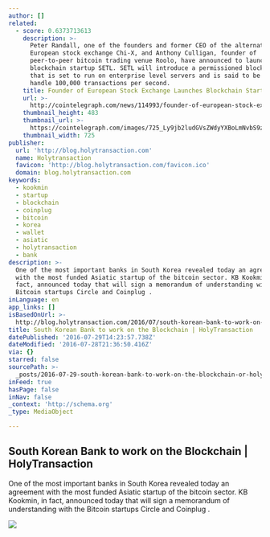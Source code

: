 ```yaml
---
author: []
related:
  - score: 0.6373713613
    description: >-
      Peter Randall, one of the founders and former CEO of the alternative
      European stock exchange Chi-X, and Anthony Culligan, founder of
      peer-to-peer bitcoin trading venue Roolo, have announced to launch
      blockchain startup SETL. SETL will introduce a permissioned blockchain
      that is set to run on enterprise level servers and is said to be able to
      handle 100,000 transactions per second.
    title: Founder of European Stock Exchange Launches Blockchain Startup
    url: >-
      http://cointelegraph.com/news/114993/founder-of-european-stock-exchange-launches-blockchain-startup
    thumbnail_height: 483
    thumbnail_url: >-
      https://cointelegraph.com/images/725_Ly9jb2ludGVsZWdyYXBoLmNvbS9zdG9yYWdlL3VwbG9hZHMvdmlldy9hM2JkZDNjZWNlYWE0NDIzOGM4MWZiMTVlZjQ2ZmU2OS5wbmc=.jpg
    thumbnail_width: 725
publisher:
  url: 'http://blog.holytransaction.com'
  name: Holytransaction
  favicon: 'http://blog.holytransaction.com/favicon.ico'
  domain: blog.holytransaction.com
keywords:
  - kookmin
  - startup
  - blockchain
  - coinplug
  - bitcoin
  - korea
  - wallet
  - asiatic
  - holytransaction
  - bank
description: >-
  One of the most important banks in South Korea revealed today an agreement
  with the most funded Asiatic startup of the bitcoin sector. KB Kookmin, in
  fact, announced today that will sign a memorandum of understanding with the
  Bitcoin startups Circle and Coinplug .
inLanguage: en
app_links: []
isBasedOnUrl: >-
  http://blog.holytransaction.com/2016/07/south-korean-bank-to-work-on-blockchain.html
title: South Korean Bank to work on the Blockchain | HolyTransaction
datePublished: '2016-07-29T14:23:57.738Z'
dateModified: '2016-07-28T21:36:50.416Z'
via: {}
starred: false
sourcePath: >-
  _posts/2016-07-29-south-korean-bank-to-work-on-the-blockchain-or-holytransactio.md
inFeed: true
hasPage: false
inNav: false
_context: 'http://schema.org'
_type: MediaObject

---
```

<article style=""><h1>South Korean Bank to work on the Blockchain | HolyTransaction</h1><p>One of the most important banks in South Korea revealed today an agreement with the most funded Asiatic startup of the bitcoin sector. KB Kookmin, in fact, announced today that will sign a memorandum of understanding with the Bitcoin startups Circle and Coinplug .</p><img src="https://2.bp.blogspot.com/-bHw8yFIVGZs/V5pIzylj4eI/AAAAAAAAAqo/7fOA9-hp4UAR6ifdR8LcM9d9gMJi5iQDgCLcB/w1200-h630-p-nu/korean-festival-1526568.jpg" /></article>